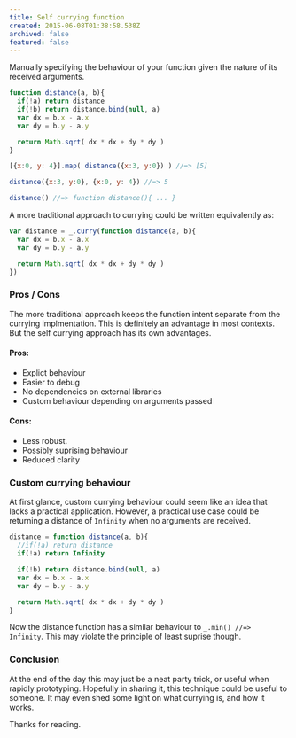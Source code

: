 ```yaml
---
title: Self currying function
created: 2015-06-08T01:38:58.538Z
archived: false
featured: false
---
```


Manually specifying the behaviour of your function given the nature of its received arguments.

```js
function distance(a, b){
  if(!a) return distance
  if(!b) return distance.bind(null, a)
  var dx = b.x - a.x
  var dy = b.y - a.y

  return Math.sqrt( dx * dx + dy * dy )
}

[{x:0, y: 4}].map( distance({x:3, y:0}) ) //=> [5]

distance({x:3, y:0}, {x:0, y: 4}) //=> 5

distance() //=> function distance(){ ... }
```

A more traditional approach to currying could be written equivalently as:

```js
var distance = _.curry(function distance(a, b){
  var dx = b.x - a.x
  var dy = b.y - a.y

  return Math.sqrt( dx * dx + dy * dy )
})
```

### Pros / Cons

The more traditional approach keeps the function intent separate from the currying implmentation.  This is definitely an advantage in most contexts.  But the self currying approach has its own advantages.

#### Pros:

- Explict behaviour
- Easier to debug
- No dependencies on external libraries
- Custom behaviour depending on arguments passed

#### Cons:

- Less robust.
- Possibly suprising behaviour
- Reduced clarity

### Custom currying behaviour

At first glance, custom currying behaviour could seem like an idea that lacks a practical application.
However, a practical use case could be returning a distance of `Infinity` when no arguments are received.

```js
distance = function distance(a, b){
  //if(!a) return distance
  if(!a) return Infinity

  if(!b) return distance.bind(null, a)
  var dx = b.x - a.x
  var dy = b.y - a.y

  return Math.sqrt( dx * dx + dy * dy )
}
```

Now the distance function has a similar behaviour to `_.min() //=> Infinity`.  This may violate the principle of least suprise though.

### Conclusion

At the end of the day this may just be a neat party trick, or useful when rapidly prototyping.  Hopefully in sharing it, this technique could be useful to someone.  It may even shed some light on what currying is, and how it works.

Thanks for reading.
